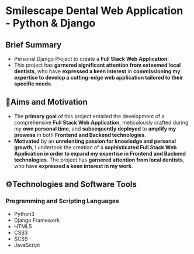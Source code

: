 # Smilescape Dental Web Application - Python & Django
## Brief Summary
- Personal Django Project to create a **Full Stack Web Application**.
- This project has **garnered significant attention from esteemed local dentists**, who have **expressed a keen interest** in **commissioning my expertise to develop a cutting-edge web application tailored to their specific needs**.
## 🎯Aims and Motivation
- The **primary goal** of this project entailed the development of a comprehensive **Full Stack Web Application**, meticulously crafted during my **own personal time**, and **subsequently deployed** to **amplify my prowess** in both **Frontend and Backend technologies**.
- **Motivated** by an **unrelenting passion for knowledge and personal growth**, I undertook the creation of a **sophisticated Full Stack Web Application in order to expand my expertise in Frontend and Backend technologies**. The project has **garnered attention from local dentists**, who have **expressed a keen interest in my work**.
## ⚙️Technologies and Software Tools
### Programming and Scripting Languages
- Python3
- Django Framework
- HTML5
- CSS3
- SCSS
- JavaScript
  
